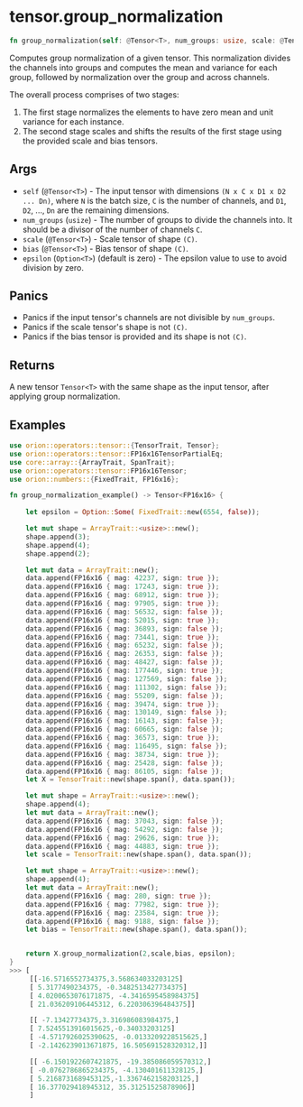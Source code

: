 # tensor.group_normalization
 ``` rust 
fn group_normalization(self: @Tensor<T>, num_groups: usize, scale: @Tensor<T>, bias: @Tensor<T>, epsilon: Option<T>,) -> Tensor<T> ;
```
Computes group normalization of a given tensor. This normalization divides the channels into groups and computes the mean and variance for each group, followed by normalization over the group and across channels.

The overall process comprises of two stages:
1. The first stage normalizes the elements to have zero mean and unit variance for each instance.
2. The second stage scales and shifts the results of the first stage using the provided scale and bias tensors.
## Args

* `self` (`@Tensor<T>`) - The input tensor with dimensions `(N x C x D1 x D2 ... Dn)`, where `N` is the batch size,
  `C` is the number of channels, and `D1`, `D2`, ..., `Dn` are the remaining dimensions.
* `num_groups` (`usize`) - The number of groups to divide the channels into. It should be a divisor of the number of channels `C`.
* `scale` (`@Tensor<T>`) - Scale tensor of shape `(C)`.
* `bias` (`@Tensor<T>`) - Bias tensor of shape `(C)`.
* `epsilon` (`Option<T>`) (default is zero) - The epsilon value to use to avoid division by zero.

## Panics

* Panics if the input tensor's channels are not divisible by `num_groups`.
* Panics if the scale tensor's shape is not `(C)`.
* Panics if the bias tensor is provided and its shape is not `(C)`.

## Returns

A new tensor `Tensor<T>` with the same shape as the input tensor, after applying group normalization.

## Examples

```rust
use orion::operators::tensor::{TensorTrait, Tensor};
use orion::operators::tensor::FP16x16TensorPartialEq;
use core::array::{ArrayTrait, SpanTrait};
use orion::operators::tensor::FP16x16Tensor;
use orion::numbers::{FixedTrait, FP16x16};

fn group_normalization_example() -> Tensor<FP16x16> {
   
    let epsilon = Option::Some( FixedTrait::new(6554, false));

    let mut shape = ArrayTrait::<usize>::new();
    shape.append(3);
    shape.append(4);
    shape.append(2);

    let mut data = ArrayTrait::new();
    data.append(FP16x16 { mag: 42237, sign: true });
    data.append(FP16x16 { mag: 17243, sign: true });
    data.append(FP16x16 { mag: 68912, sign: true });
    data.append(FP16x16 { mag: 97905, sign: true });
    data.append(FP16x16 { mag: 56532, sign: false });
    data.append(FP16x16 { mag: 52015, sign: true });
    data.append(FP16x16 { mag: 36893, sign: false });
    data.append(FP16x16 { mag: 73441, sign: true });
    data.append(FP16x16 { mag: 65232, sign: false });
    data.append(FP16x16 { mag: 26353, sign: false });
    data.append(FP16x16 { mag: 48427, sign: false });
    data.append(FP16x16 { mag: 177446, sign: true });
    data.append(FP16x16 { mag: 127569, sign: false });
    data.append(FP16x16 { mag: 111302, sign: false });
    data.append(FP16x16 { mag: 55209, sign: false });
    data.append(FP16x16 { mag: 39474, sign: true });
    data.append(FP16x16 { mag: 130149, sign: false });
    data.append(FP16x16 { mag: 16143, sign: false });
    data.append(FP16x16 { mag: 60665, sign: false });
    data.append(FP16x16 { mag: 36573, sign: true });
    data.append(FP16x16 { mag: 116495, sign: false });
    data.append(FP16x16 { mag: 38734, sign: true });
    data.append(FP16x16 { mag: 25428, sign: false });
    data.append(FP16x16 { mag: 86105, sign: false });
    let X = TensorTrait::new(shape.span(), data.span());

    let mut shape = ArrayTrait::<usize>::new();
    shape.append(4);
    let mut data = ArrayTrait::new();
    data.append(FP16x16 { mag: 37043, sign: false });
    data.append(FP16x16 { mag: 54292, sign: false });
    data.append(FP16x16 { mag: 29626, sign: true });
    data.append(FP16x16 { mag: 44883, sign: true });
    let scale = TensorTrait::new(shape.span(), data.span());

    let mut shape = ArrayTrait::<usize>::new();
    shape.append(4);
    let mut data = ArrayTrait::new();
    data.append(FP16x16 { mag: 280, sign: true });
    data.append(FP16x16 { mag: 77982, sign: true });
    data.append(FP16x16 { mag: 23584, sign: true });
    data.append(FP16x16 { mag: 9188, sign: false });
    let bias = TensorTrait::new(shape.span(), data.span());


    return X.group_normalization(2,scale,bias, epsilon); 
}
>>> [
     [[-16.5716552734375,3.568634033203125]
     [ 5.3177490234375, -0.3482513427734375]
     [ 4.0200653076171875, -4.3416595458984375]
     [ 21.036209106445312, 6.220306396484375]]

     [[ -7.13427734375,3.316986083984375,]
     [ 7.5245513916015625,-0.34033203125]
     [ -4.5717926025390625, -0.0133209228515625,]
     [ -2.1426239013671875, 16.505691528320312,]]

     [[ -6.1501922607421875, -19.385086059570312,]
     [ -0.0762786865234375, -4.130401611328125,]
     [ 5.2168731689453125,-1.3367462158203125,]
     [ 16.377029418945312, 35.31251525878906]]
     ]
``` 
